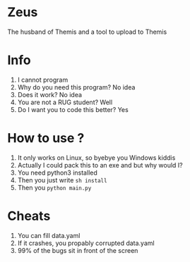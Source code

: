 # Zeus
The husband of Themis and a tool to upload to Themis

# Info
1. I cannot program
2. Why do you need this program? No idea
3. Does it work? No idea
4. You are not a RUG student? Well
5. Do I want you to code this better? Yes

# How to use ?
1. It only works on Linux, so byebye you Windows kiddis
2. Actually I could pack this to an exe and but why would I?
3. You need python3 installed
4. Then you just write `sh install`
5. Then you `python main.py`

# Cheats
1. You can fill data.yaml
2. If it crashes, you propably corrupted data.yaml
3. 99% of the bugs sit in front of the screen
